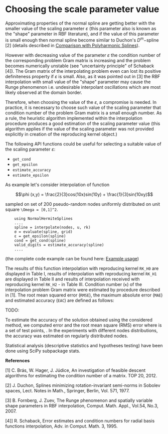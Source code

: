 # Choosing the scale parameter value

Approximating properties of the normal spline are getting better with the smaller value of the scaling parameter $\varepsilon$ (this parameter also is known as the "shape" parameter in RBF literature), and if the value of this parameter is small enough then normal spline become similar to Duchon's $D^m -$spline [2] (details described in
[Comparison with Polyharmonic Splines](https://igorkohan.github.io/NormalHermiteSplines.jl/stable/Relation-to-Polyharmonic-Splines/)).

However with decreasing value of the parameter $\varepsilon$ the condition number of the corresponding problem Gram matrix is increasing and the problem becomes numerically unstable (see "uncertainty principle" of Schaback [4]). The Gram matrix of the interpolating problem even can lost its positive definiteness property if $\varepsilon$ is small. Also, as it was pointed out in [3] the RBF interpolation with small value of the "shape" parameter may cause the Runge phenomenon i.e. undesirable interpolant oscillations which are most likely observed at the domain border. 

Therefore, when choosing the value of the $\varepsilon$, a compromise is needed. In practice, it is necessary to choose such value of the scaling parameter that condition number of the problem Gram matrix is a small enough number. As a rule, the heuristic algorithm implemented within the interpolation procedure produces a good estimation of the scaling parameter value (this algorithm applies if the value of the scaling parameter was not provided explicitly in creation of the reproducing kernel object.)

The following API functions could be useful for selecting a suitable value of the scaling parameter $\varepsilon$:

- ```get_cond```
- ```get_epsilon```
- ```estimate_accuracy```
- ```estimate_epsilon```  

As example let's consider interpolation of function 

```math
\phi (x,y)  = \frac{2}{3}cos(10x)sin(10y) + \frac{1}{3}sin(10xy)
```
sampled on set of 200 pseudo-random nodes uniformly distributed on unit square ``\Omega = [0,1]^2``.

```
    using NormalHermiteSplines
    ....
    spline = interpolate(nodes, u, rk)
    σ = evaluate(spline, grid)
    ε = get_epsilon(spline)
    cond = get_cond(spline)
    valid_digits = estimate_accuracy(spline)
    ....
```
(the complete code example can be found here: [Example usage](https://igorkohan.github.io/NormalHermiteSplines.jl/stable/Usage/#D-interpolation-case-2/))

The results of this function interpolation with reproducing kernel ```RK_H0``` are displayed in Table I, results of interpolation with reproducing kernel ```RK_H1``` are displayed in Table II and results of interpolation received with reproducing kernel ```RK_H2``` - in Table III.
Condition number (```κ```) of the interpolation problem Gram matrix were estimated by procedure described in [1]. The root mean squared error (```RMSE```), the maximum absolute error (```MAE```) and estimated accuracy (```EAC```) are defined as follows:

TODO:

To estimate the accuracy of the solution obtained using the considered method, we computed  error
and the root mean square (RMS) error
where  is a set of test points, . In the experiments with different nodes distributions, the accuracy was estimated on regularly distributed nodes.

Statistical analysis (descriptive statistics and hypotheses testing) have been done using SciPy subpackage stats.



**References**

[1] C. Brás, W. Hager, J. Júdice, An investigation of feasible descent algorithms for estimating the condition number of a matrix. TOP 20, 2012.

[2] J. Duchon, Splines minimizing rotation-invariant semi-norms in Sobolev spaces, Lect. Notes in Math., Springer, Berlin, Vol. 571, 1977.

[3] B. Fornberg, J. Zuev, The Runge phenomenon and spatially variable shape parameters in RBF interpolation,
Comput. Math. Appl., Vol.54, No.3, 2007.

[4]] R. Schaback, Error estimates and condition numbers for radial basis functions interpolation, Adv. in Comput. Math. 3, 1995.